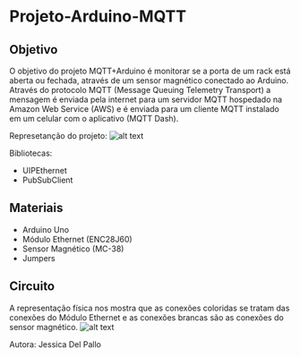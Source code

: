 # Projeto-Arduino-MQTT
## Objetivo 
O objetivo do projeto MQTT+Arduino é monitorar se a porta de um rack está aberta ou fechada, através de um sensor magnético conectado ao Arduino.
Através do protocolo MQTT (Message Queuing Telemetry Transport) a mensagem é enviada pela internet para um servidor MQTT hospedado na Amazon Web Service (AWS) e é enviada para um cliente MQTT instalado em um celular com o aplicativo (MQTT Dash).

Represetanção do projeto:
![alt text](https://camo.githubusercontent.com/7beef2d4780d87a603d7de49b2da0467c8537dff96575b628a04bd4010ebb1cc/68747470733a2f2f692e696d6775722e636f6d2f4d576870586b562e706e67)

Bibliotecas:
- UIPEthernet
- PubSubClient

## Materiais 
- Arduino Uno
- Módulo Ethernet (ENC28J60)
- Sensor Magnético (MC-38)
- Jumpers

## Circuito
A representação física nos mostra que as conexões coloridas se tratam das conexões do Módulo Ethernet e as conexões brancas são as conexões do sensor magnético.
![alt text](https://camo.githubusercontent.com/ad1da211b35b60b23fb095a64e76dc6504d0c3229e853bd82a69a4d5d27bbb88/68747470733a2f2f692e696d6775722e636f6d2f594947477453472e706e67)

Autora: Jessica Del Pallo 
